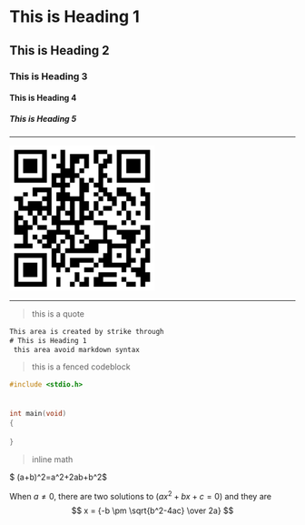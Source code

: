 # This is Heading 1

## This is Heading 2

### This is Heading 3

#### This is Heading 4

##### This is Heading 5

---

![this is a loacl image](./images/img1.png)

---

> this is a quote

```
This area is created by strike through
# This is Heading 1
 this area avoid markdown syntax
```

> this is a fenced codeblock

```c
#include <stdio.h>


int main(void)
{

}

```

> inline math

$ (a+b)^2$=$a^2+2ab+b^2$

When $a \ne 0$, there are two solutions to $(ax^2 + bx + c = 0)$ and they are
$$ x = {-b \pm \sqrt{b^2-4ac} \over 2a} $$
